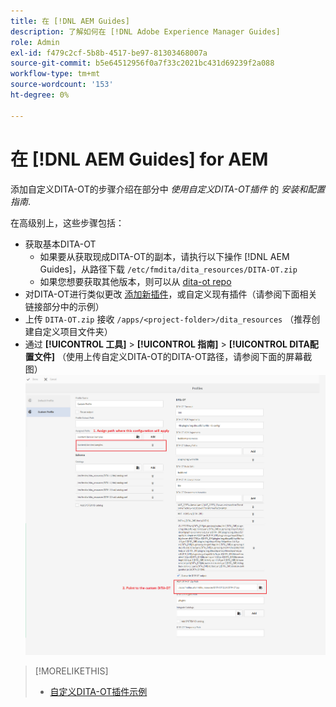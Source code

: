 ```yaml
---
title: 在 [!DNL AEM Guides]
description: 了解如何在 [!DNL Adobe Experience Manager Guides]
role: Admin
exl-id: f479c2cf-5b8b-4517-be97-81303468007a
source-git-commit: b5e64512956f0a7f33c2021bc431d69239f2a088
workflow-type: tm+mt
source-wordcount: '153'
ht-degree: 0%

---
```


# 在 [!DNL AEM Guides] for AEM

添加自定义DITA-OT的步骤介绍在部分中 _使用自定义DITA-OT插件_ 的 _安装和配置指南_.

在高级别上，这些步骤包括：

+ 获取基本DITA-OT
   + 如果要从获取现成DITA-OT的副本，请执行以下操作 [!DNL AEM Guides]，从路径下载 `/etc/fmdita/dita_resources/DITA-OT.zip`
   + 如果您想要获取其他版本，则可以从 [dita-ot repo](https://www.dita-ot.org/download)
+ 对DITA-OT进行类似更改 [添加新插件](https://www.dita-ot.org/dev/topics/plugins-installing.html)，或自定义现有插件（请参阅下面相关链接部分中的示例）
+ 上传 `DITA-OT.zip` 接收 `/apps/<project-folder>/dita_resources` （推荐创建自定义项目文件夹）
+ 通过 **[!UICONTROL 工具]** > **[!UICONTROL 指南]** > **[!UICONTROL DITA配置文件]** （使用上传自定义DITA-OT的DITA-OT路径，请参阅下面的屏幕截图）
   ![DITA配置文件](assets/dita-profile.png)

>[!MORELIKETHIS]
>
>+ [自定义DITA-OT插件示例](https://www.dita-ot.org/dev/topics/pdf-customization.html)


